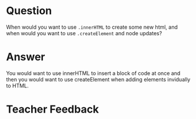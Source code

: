 # Question
When would you want to use `.innerHTML` to create some new html, and when would you want to use `.createElement` and node updates?

# Answer
You would want to use innerHTML to insert a block of code at once and then you would want to use createElement when adding elements invidually to HTML.

# Teacher Feedback